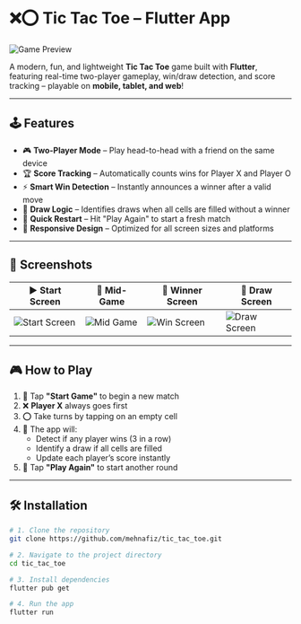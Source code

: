 # ❌⭕ Tic Tac Toe – Flutter App

![Game Preview](https://github.com/user-attachments/assets/6cb5c784-114c-4dfd-b692-597996b7cf9f)

A modern, fun, and lightweight **Tic Tac Toe** game built with **Flutter**, featuring real-time two-player gameplay, win/draw detection, and score tracking – playable on **mobile, tablet, and web**!

---

## 🕹️ Features

- 🎮 **Two-Player Mode** – Play head-to-head with a friend on the same device  
- 🏆 **Score Tracking** – Automatically counts wins for Player X and Player O  
- ⚡ **Smart Win Detection** – Instantly announces a winner after a valid move  
- 🤝 **Draw Logic** – Identifies draws when all cells are filled without a winner  
- 🔁 **Quick Restart** – Hit "Play Again" to start a fresh match  
- 📱 **Responsive Design** – Optimized for all screen sizes and platforms  

---

## 📸 Screenshots

| ▶️ Start Screen | 🎯 Mid-Game | 🏅 Winner Screen | 🤝 Draw Screen |
|----------------|-------------|------------------|----------------|
| ![Start Screen](https://github.com/user-attachments/assets/08dfaa2e-f4a3-41d0-b199-2f0d46553db8) | ![Mid Game](https://github.com/user-attachments/assets/a2a18c12-aa1c-4694-85c3-fdbb5011c225) | ![Win Screen](https://github.com/user-attachments/assets/e3fbe267-9f15-4e19-8a94-9cd8c0982c76) | ![Draw Screen](https://github.com/user-attachments/assets/a1776470-691d-4165-830b-af42cb92471b) |

---

## 🎮 How to Play

1. 🔘 Tap **"Start Game"** to begin a new match  
2. ❌ **Player X** always goes first  
3. ⭕ Take turns by tapping on an empty cell  
4. 🧠 The app will:
   - Detect if any player wins (3 in a row)
   - Identify a draw if all cells are filled
   - Update each player’s score instantly  
5. 🔄 Tap **"Play Again"** to start another round

---

## 🛠️ Installation

```bash
# 1. Clone the repository
git clone https://github.com/mehnafiz/tic_tac_toe.git

# 2. Navigate to the project directory
cd tic_tac_toe

# 3. Install dependencies
flutter pub get

# 4. Run the app
flutter run
